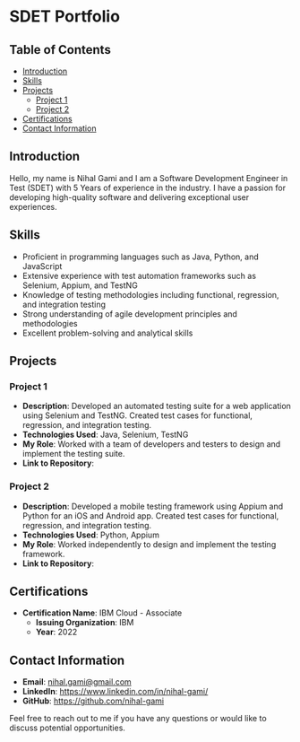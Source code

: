 # SDET Portfolio

## Table of Contents

- [Introduction](#introduction)
- [Skills](#skills)
- [Projects](#projects)
  - [Project 1](#project-1)
  - [Project 2](#project-2)
- [Certifications](#certifications)
- [Contact Information](#contact-information)

## Introduction

Hello, my name is Nihal Gami and I am a Software Development Engineer in Test (SDET) with 5 Years of experience in the industry. I have a passion for developing high-quality software and delivering exceptional user experiences.

## Skills

- Proficient in programming languages such as Java, Python, and JavaScript
- Extensive experience with test automation frameworks such as Selenium, Appium, and TestNG
- Knowledge of testing methodologies including functional, regression, and integration testing
- Strong understanding of agile development principles and methodologies
- Excellent problem-solving and analytical skills

## Projects

### Project 1

- **Description**: Developed an automated testing suite for a web application using Selenium and TestNG. Created test cases for functional, regression, and integration testing.
- **Technologies Used**: Java, Selenium, TestNG
- **My Role**: Worked with a team of developers and testers to design and implement the testing suite. 
- **Link to Repository**: 

### Project 2

- **Description**: Developed a mobile testing framework using Appium and Python for an iOS and Android app. Created test cases for functional, regression, and integration testing.
- **Technologies Used**: Python, Appium
- **My Role**: Worked independently to design and implement the testing framework.
- **Link to Repository**: 

## Certifications

- **Certification Name**: IBM Cloud - Associate
  - **Issuing Organization**: IBM
  - **Year**: 2022

## Contact Information

- **Email**: nihal.gami@gmail.com
- **LinkedIn**: https://www.linkedin.com/in/nihal-gami/
- **GitHub**: https://github.com/nihal-gami

Feel free to reach out to me if you have any questions or would like to discuss potential opportunities.

